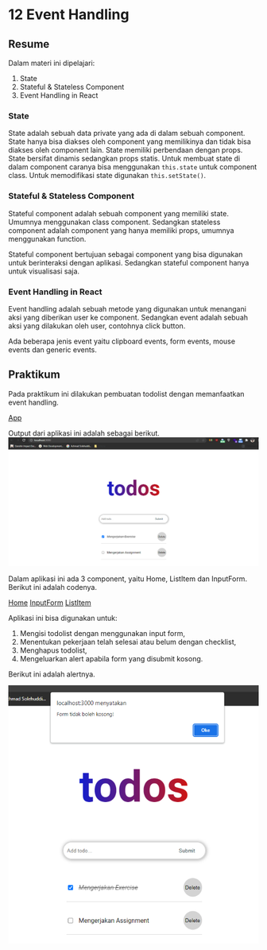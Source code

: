 # 12 Event Handling

## Resume

Dalam materi ini dipelajari:

1. State
2. Stateful & Stateless Component
3. Event Handling in React

### State

State adalah sebuah data private yang ada di dalam sebuah component. State hanya bisa diakses oleh component yang memilikinya dan tidak bisa diakses oleh component lain. State memiliki perbendaan dengan props. State bersifat dinamis sedangkan props statis. Untuk membuat state di dalam component caranya bisa menggunakan `this.state` untuk component class. Untuk memodifikasi state digunakan `this.setState()`.

### Stateful & Stateless Component

Stateful component adalah sebuah component yang memiliki state. Umumnya menggunakan class component. Sedangkan stateless component adalah component yang hanya memiliki props, umumnya menggunakan function.

Stateful component bertujuan sebagai component yang bisa digunakan untuk berinteraksi dengan aplikasi. Sedangkan stateful component hanya untuk visualisasi saja.

### Event Handling in React

Event handling adalah sebuah metode yang digunakan untuk menangani aksi yang diberikan user ke component. Sedangkan event adalah sebuah aksi yang dilakukan oleh user, contohnya click button.

Ada beberapa jenis event yaitu clipboard events, form events, mouse events dan generic events.

## Praktikum

Pada praktikum ini dilakukan pembuatan todolist dengan memanfaatkan event handling.

[App](./praktikum/event-handling/src/App.js)

Output dari aplikasi ini adalah sebagai berikut.
![Output](./screenshots/home.png)

Dalam aplikasi ini ada 3 component, yaitu Home, ListItem dan InputForm. Berikut ini adalah codenya.

[Home](./praktikum/event-handling/src/components/Home.jsx)
[InputForm](./praktikum/event-handling/src/components/InputForm.jsx)
[ListItem](./praktikum/event-handling/src/components/ListItem.jsx)

Aplikasi ini bisa digunakan untuk:

1. Mengisi todolist dengan menggunakan input form,
2. Menentukan pekerjaan telah selesai atau belum dengan checklist,
3. Menghapus todolist,
4. Mengeluarkan alert apabila form yang disubmit kosong.

Berikut ini adalah alertnya.

![Alert](./screenshots/alert.png)
